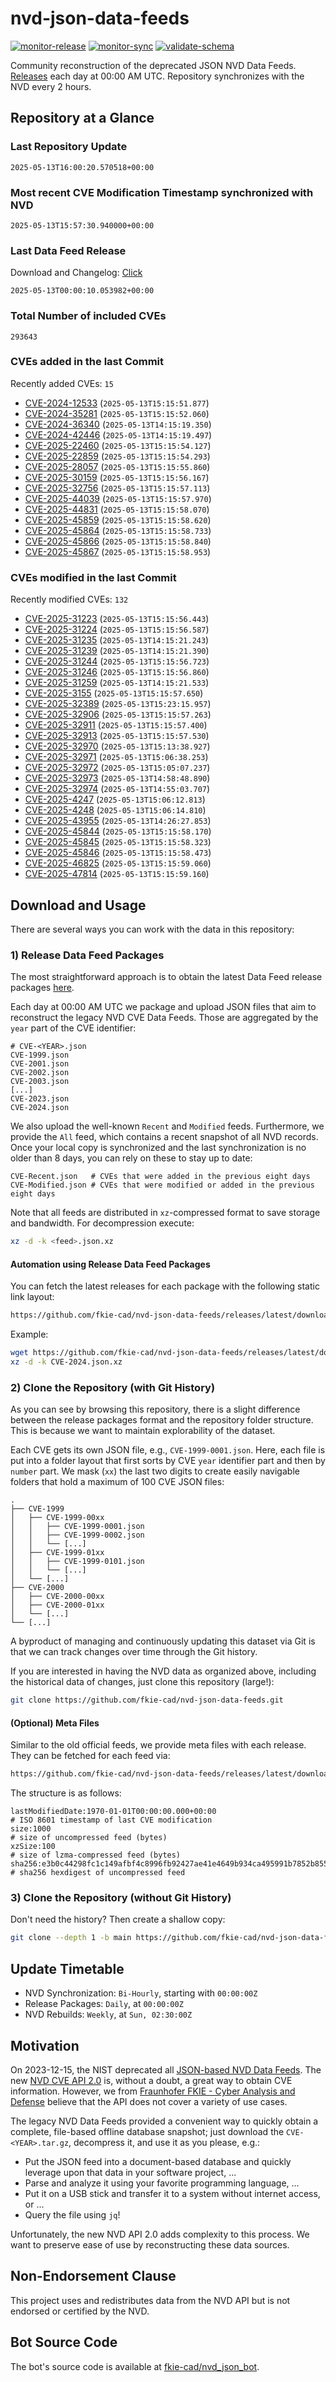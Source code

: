 # nvd-json-data-feeds

[![monitor-release](https://github.com/fkie-cad/nvd-json-data-feeds/actions/workflows/monitor_release.yml/badge.svg)](https://github.com/fkie-cad/nvd-json-data-feeds/actions/workflows/monitor_release.yml)
[![monitor-sync](https://github.com/fkie-cad/nvd-json-data-feeds/actions/workflows/monitor_sync.yml/badge.svg)](https://github.com/fkie-cad/nvd-json-data-feeds/actions/workflows/monitor_sync.yml)
[![validate-schema](https://github.com/fkie-cad/nvd-json-data-feeds/actions/workflows/validate_schema.yml/badge.svg)](https://github.com/fkie-cad/nvd-json-data-feeds/actions/workflows/validate_schema.yml)

Community reconstruction of the deprecated JSON NVD Data Feeds.
[Releases](https://github.com/fkie-cad/nvd-json-data-feeds/releases/latest) each day at 00:00 AM UTC.
Repository synchronizes with the NVD every 2 hours.

## Repository at a Glance

### Last Repository Update

```plain
2025-05-13T16:00:20.570518+00:00
```

### Most recent CVE Modification Timestamp synchronized with NVD

```plain
2025-05-13T15:57:30.940000+00:00
```

### Last Data Feed Release

Download and Changelog: [Click](https://github.com/fkie-cad/nvd-json-data-feeds/releases/latest)

```plain
2025-05-13T00:00:10.053982+00:00
```

### Total Number of included CVEs

```plain
293643
```

### CVEs added in the last Commit

Recently added CVEs: `15`

- [CVE-2024-12533](CVE-2024/CVE-2024-125xx/CVE-2024-12533.json) (`2025-05-13T15:15:51.877`)
- [CVE-2024-35281](CVE-2024/CVE-2024-352xx/CVE-2024-35281.json) (`2025-05-13T15:15:52.060`)
- [CVE-2024-36340](CVE-2024/CVE-2024-363xx/CVE-2024-36340.json) (`2025-05-13T14:15:19.350`)
- [CVE-2024-42446](CVE-2024/CVE-2024-424xx/CVE-2024-42446.json) (`2025-05-13T14:15:19.497`)
- [CVE-2025-22460](CVE-2025/CVE-2025-224xx/CVE-2025-22460.json) (`2025-05-13T15:15:54.127`)
- [CVE-2025-22859](CVE-2025/CVE-2025-228xx/CVE-2025-22859.json) (`2025-05-13T15:15:54.293`)
- [CVE-2025-28057](CVE-2025/CVE-2025-280xx/CVE-2025-28057.json) (`2025-05-13T15:15:55.860`)
- [CVE-2025-30159](CVE-2025/CVE-2025-301xx/CVE-2025-30159.json) (`2025-05-13T15:15:56.167`)
- [CVE-2025-32756](CVE-2025/CVE-2025-327xx/CVE-2025-32756.json) (`2025-05-13T15:15:57.113`)
- [CVE-2025-44039](CVE-2025/CVE-2025-440xx/CVE-2025-44039.json) (`2025-05-13T15:15:57.970`)
- [CVE-2025-44831](CVE-2025/CVE-2025-448xx/CVE-2025-44831.json) (`2025-05-13T15:15:58.070`)
- [CVE-2025-45859](CVE-2025/CVE-2025-458xx/CVE-2025-45859.json) (`2025-05-13T15:15:58.620`)
- [CVE-2025-45864](CVE-2025/CVE-2025-458xx/CVE-2025-45864.json) (`2025-05-13T15:15:58.733`)
- [CVE-2025-45866](CVE-2025/CVE-2025-458xx/CVE-2025-45866.json) (`2025-05-13T15:15:58.840`)
- [CVE-2025-45867](CVE-2025/CVE-2025-458xx/CVE-2025-45867.json) (`2025-05-13T15:15:58.953`)


### CVEs modified in the last Commit

Recently modified CVEs: `132`

- [CVE-2025-31223](CVE-2025/CVE-2025-312xx/CVE-2025-31223.json) (`2025-05-13T15:15:56.443`)
- [CVE-2025-31224](CVE-2025/CVE-2025-312xx/CVE-2025-31224.json) (`2025-05-13T15:15:56.587`)
- [CVE-2025-31235](CVE-2025/CVE-2025-312xx/CVE-2025-31235.json) (`2025-05-13T14:15:21.243`)
- [CVE-2025-31239](CVE-2025/CVE-2025-312xx/CVE-2025-31239.json) (`2025-05-13T14:15:21.390`)
- [CVE-2025-31244](CVE-2025/CVE-2025-312xx/CVE-2025-31244.json) (`2025-05-13T15:15:56.723`)
- [CVE-2025-31246](CVE-2025/CVE-2025-312xx/CVE-2025-31246.json) (`2025-05-13T15:15:56.860`)
- [CVE-2025-31259](CVE-2025/CVE-2025-312xx/CVE-2025-31259.json) (`2025-05-13T14:15:21.533`)
- [CVE-2025-3155](CVE-2025/CVE-2025-31xx/CVE-2025-3155.json) (`2025-05-13T15:15:57.650`)
- [CVE-2025-32389](CVE-2025/CVE-2025-323xx/CVE-2025-32389.json) (`2025-05-13T15:23:15.957`)
- [CVE-2025-32906](CVE-2025/CVE-2025-329xx/CVE-2025-32906.json) (`2025-05-13T15:15:57.263`)
- [CVE-2025-32911](CVE-2025/CVE-2025-329xx/CVE-2025-32911.json) (`2025-05-13T15:15:57.400`)
- [CVE-2025-32913](CVE-2025/CVE-2025-329xx/CVE-2025-32913.json) (`2025-05-13T15:15:57.530`)
- [CVE-2025-32970](CVE-2025/CVE-2025-329xx/CVE-2025-32970.json) (`2025-05-13T15:13:38.927`)
- [CVE-2025-32971](CVE-2025/CVE-2025-329xx/CVE-2025-32971.json) (`2025-05-13T15:06:38.253`)
- [CVE-2025-32972](CVE-2025/CVE-2025-329xx/CVE-2025-32972.json) (`2025-05-13T15:05:07.237`)
- [CVE-2025-32973](CVE-2025/CVE-2025-329xx/CVE-2025-32973.json) (`2025-05-13T14:58:48.890`)
- [CVE-2025-32974](CVE-2025/CVE-2025-329xx/CVE-2025-32974.json) (`2025-05-13T14:55:03.707`)
- [CVE-2025-4247](CVE-2025/CVE-2025-42xx/CVE-2025-4247.json) (`2025-05-13T15:06:12.813`)
- [CVE-2025-4248](CVE-2025/CVE-2025-42xx/CVE-2025-4248.json) (`2025-05-13T15:06:14.810`)
- [CVE-2025-43955](CVE-2025/CVE-2025-439xx/CVE-2025-43955.json) (`2025-05-13T14:26:27.853`)
- [CVE-2025-45844](CVE-2025/CVE-2025-458xx/CVE-2025-45844.json) (`2025-05-13T15:15:58.170`)
- [CVE-2025-45845](CVE-2025/CVE-2025-458xx/CVE-2025-45845.json) (`2025-05-13T15:15:58.323`)
- [CVE-2025-45846](CVE-2025/CVE-2025-458xx/CVE-2025-45846.json) (`2025-05-13T15:15:58.473`)
- [CVE-2025-46825](CVE-2025/CVE-2025-468xx/CVE-2025-46825.json) (`2025-05-13T15:15:59.060`)
- [CVE-2025-47814](CVE-2025/CVE-2025-478xx/CVE-2025-47814.json) (`2025-05-13T15:15:59.160`)


## Download and Usage

There are several ways you can work with the data in this repository:

### 1) Release Data Feed Packages

The most straightforward approach is to obtain the latest Data Feed release packages [here](https://github.com/fkie-cad/nvd-json-data-feeds/releases/latest).

Each day at 00:00 AM UTC we package and upload JSON files that aim to reconstruct the legacy NVD CVE Data Feeds.
Those are aggregated by the `year` part of the CVE identifier:

```
# CVE-<YEAR>.json
CVE-1999.json
CVE-2001.json
CVE-2002.json
CVE-2003.json
[...]
CVE-2023.json
CVE-2024.json
```

We also upload the well-known `Recent` and `Modified` feeds.
Furthermore, we provide the `All` feed, which contains a recent snapshot of all NVD records.
Once your local copy is synchronized and the last synchronization is no older than 8 days, you can rely on these to stay up to date:

```plain
CVE-Recent.json   # CVEs that were added in the previous eight days
CVE-Modified.json # CVEs that were modified or added in the previous eight days
```

Note that all feeds are distributed in `xz`-compressed format to save storage and bandwidth.
For decompression execute:

```sh
xz -d -k <feed>.json.xz
```

#### Automation using Release Data Feed Packages

You can fetch the latest releases for each package with the following static link layout:

```sh
https://github.com/fkie-cad/nvd-json-data-feeds/releases/latest/download/CVE-<YEAR>.json.xz
```

Example:

```sh
wget https://github.com/fkie-cad/nvd-json-data-feeds/releases/latest/download/CVE-2024.json.xz
xz -d -k CVE-2024.json.xz
```

### 2) Clone the Repository (with Git History)

As you can see by browsing this repository, there is a slight difference between the release packages format and the repository folder structure.
This is because we want to maintain explorability of the dataset.

Each CVE gets its own JSON file, e.g., `CVE-1999-0001.json`.
Here, each file is put into a folder layout that first sorts by CVE `year` identifier part and then by `number` part.
We mask (`xx`) the last two digits to create easily navigable folders that hold a maximum of 100 CVE JSON files:

```plain
.
├── CVE-1999
│   ├── CVE-1999-00xx
│   │   ├── CVE-1999-0001.json
│   │   ├── CVE-1999-0002.json
│   │   └── [...]
│   ├── CVE-1999-01xx
│   │   ├── CVE-1999-0101.json
│   │   └── [...]
│   └── [...]
├── CVE-2000
│   ├── CVE-2000-00xx
│   ├── CVE-2000-01xx
│   └── [...]
└── [...]
```

A byproduct of managing and continuously updating this dataset via Git is that we can track changes over time through the Git history.

If you are interested in having the NVD data as organized above, including the historical data of changes, just clone this repository (large!):

```sh
git clone https://github.com/fkie-cad/nvd-json-data-feeds.git
```

#### (Optional) Meta Files

Similar to the old official feeds, we provide meta files with each release. They can be fetched for each feed via:

```sh
https://github.com/fkie-cad/nvd-json-data-feeds/releases/latest/download/CVE-<YEAR>.meta
```

The structure is as follows:

```plain
lastModifiedDate:1970-01-01T00:00:00.000+00:00                          # ISO 8601 timestamp of last CVE modification
size:1000                                                               # size of uncompressed feed (bytes)
xzSize:100                                                              # size of lzma-compressed feed (bytes)
sha256:e3b0c44298fc1c149afbf4c8996fb92427ae41e4649b934ca495991b7852b855 # sha256 hexdigest of uncompressed feed
```

### 3) Clone the Repository (without Git History)

Don't need the history? Then create a shallow copy:

```sh
git clone --depth 1 -b main https://github.com/fkie-cad/nvd-json-data-feeds.git
```


## Update Timetable

* NVD Synchronization: `Bi-Hourly`, starting with `00:00:00Z`
* Release Packages: `Daily`, at `00:00:00Z`
* NVD Rebuilds: `Weekly`, at `Sun, 02:30:00Z`


## Motivation

On 2023-12-15, the NIST deprecated all [JSON-based NVD Data Feeds](https://nvd.nist.gov/vuln/data-feeds#divRetirementBanner-1).
The new [NVD CVE API 2.0](https://nvd.nist.gov/developers/vulnerabilities) is, without a doubt, a great way to obtain CVE information.
However, we from [Fraunhofer FKIE - Cyber Analysis and Defense](https://www.fkie.fraunhofer.de/en/departments/cad.html) believe that the API does not cover a variety of use cases.

The legacy NVD Data Feeds provided a convenient way to quickly obtain a complete, file-based offline database snapshot; just download the `CVE-<YEAR>.tar.gz`, decompress it, and use it as you please, e.g.:

- Put the JSON feed into a document-based database and quickly leverage upon that data in your software project, ...
- Parse and analyze it using your favorite programming language, ...
- Put it on a USB stick and transfer it to a system without internet access, or ...
- Query the file using `jq`!

Unfortunately, the new NVD API 2.0 adds complexity to this process.
We want to preserve ease of use by reconstructing these data sources.

## Non-Endorsement Clause

This project uses and redistributes data from the NVD API but is not endorsed or certified by the NVD.

## Bot Source Code

The bot's source code is available at [fkie-cad/nvd\_json\_bot](https://github.com/fkie-cad/nvd_json_bot).